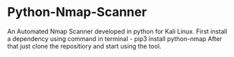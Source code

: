 # Python-Nmap-Scanner
An Automated Nmap Scanner developed in python for Kali Linux.
First install a dependency using command in terminal - pip3 install python-nmap
After that just clone the repositiory and start using the tool.
